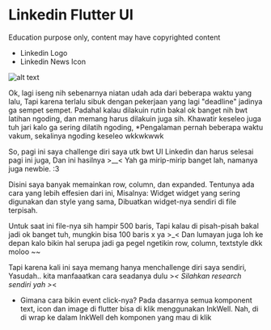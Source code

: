 # Linkedin Flutter UI #
Education purpose only, content may have copyrighted content
* Linkedin Logo
* Linkedin News Icon

![alt text](https://i.imgur.com/gPorpZV.png)

Ok, lagi iseng nih sebenarnya niatan udah ada dari beberapa waktu yang lalu,
Tapi karena terlalu sibuk dengan pekerjaan yang lagi "deadline" jadinya ga sempet sempet.
Padahal kalau dilakuin rutin bakal ok banget nih bwt latihan ngoding, dan memang harus dilakuin juga sih.
Khawatir keseleo juga tuh jari kalo ga sering dilatih ngoding,
*Pengalaman pernah beberapa waktu vakum, sekalinya ngoding keseleo wkkwkwwk

So, pagi ini saya challenge diri saya utk bwt UI Linkedin dan harus selesai pagi ini juga,
Dan ini hasilnya >__<
Yah ga mirip-mirip banget lah, namanya juga newbie. :3

Disini saya banyak memainkan row, column, dan expanded.
Tentunya ada cara yang lebih effesien dari ini,
Misalnya:
Widget widget yang sering digunakan dan style yang sama,
Dibuatkan widget-nya sendiri di file terpisah.

Untuk saat ini file-nya sih hampir 500 baris,
Tapi kalau di pisah-pisah bakal jadi ok banget tuh, mungkin bisa 100 baris x ya >_<
Dan lumayan juga loh ke depan kalo bikin hal serupa jadi ga pegel ngetikin row, column, textstyle dkk moloo ~~

Tapi karena kali ini saya memang hanya menchallenge diri saya sendiri,
Yasudah.. kita manfaaatkan cara seadanya dulu >_<
Silahkan research sendiri yah >_<

* Gimana cara bikin event click-nya? 
Pada dasarnya semua komponent text, icon dan image di flutter bisa di klik menggunakan InkWell.
Nah, di di wrap ke dalam InkWell deh komponen yang mau di klik

